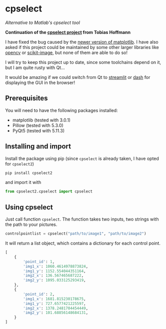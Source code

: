 # cpselect

*Alternative to Matlab's cpselect tool*


**Continuation of the [cpselect project](https://github.com/hofmann-tobias/cpselect) from Tobias Hoffmann**

I have fixed the bug caused by the [newer version of matplotlib](https://github.com/hofmann-tobias/cpselect/pull/5). I have also asked if this project could be maintained by some other larger libraries like [opencv](https://github.com/opencv/opencv/issues/23784) or [scikit-image](https://github.com/scikit-image/scikit-image/issues/7055), but none of them are able to do so!

I will try to keep this project up to date, since some toolchains depend on it, but I am quite rusty with Qt...

It would be amazing if we could switch from Qt to [streamlit](https://streamlit.io/) or [dash](https://dash.plotly.com/) for displaying the GUI in the browser!

## Prerequisites
You will need to have the following packages installed:
- matplotlib (tested with 3.0.1)
- Pillow (tested with 5.3.0)
- PyQt5 (tested with 5.11.3)


## Installing and import

Install the package using pip (since `cpselect` is already taken, I have opted for `cpselect2`)

```sh
pip install cpselect2
```

and import it with

```py
from cpselect2.cpselect import cpselect
```

## Using cpselect
Just call function `cpselect`. The function takes two inputs, two strings with the path to your pictures.

```py
controlpointlist = cpselect("path/to/image1", "path/to/image2")
```

It will return a list object, which contains a dictionary for each control point.
```py
[
    {
        'point_id': 1,
        'img1_x': 1060.4614978873824,
        'img1_y': 1152.554044351164,
        'img2_x': 136.567465687222,
        'img2_y': 1095.033125293419,
    },
    {
        'point_id': 2,
        'img1_x': 1681.815230178675,
        'img1_y': 727.6577421225597,
        'img2_x': 1378.2481704454449,
        'img2_y': 101.68856148684131,
    }
]
```